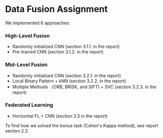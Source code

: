 # Data Fusion Assignment

We implemented 6 approaches:

### High-Level Fusion
- Randomly initialized CNN (section 3.1.1. in the report)
- Pre-trained CNN (section 3.1.2. in the report)
### Mid-Level Fusion
- Randomly initialized CNN (section 3.2.1. in the report)
- Local Binary Pattern + kNN (section 3.2.2. in the report)
- Multiple Methods （ORB, BRISK, and SIFT) + SVC (section 3.2.3. in the report)
### Federated Learning
- Horizontal FL + CNN (section 3.3 in the report)

To find how we solved the bonus task (Cohen's Kappa method), see report section 2.2.
